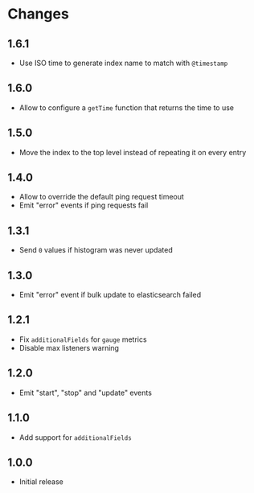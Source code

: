 # Changes

## 1.6.1

- Use ISO time to generate index name to match with `@timestamp`

## 1.6.0

- Allow to configure a `getTime` function that returns the time to use

## 1.5.0

- Move the index to the top level instead of repeating it on every entry

## 1.4.0

- Allow to override the default ping request timeout
- Emit "error" events if ping requests fail

## 1.3.1

- Send `0` values if histogram was never updated

## 1.3.0

- Emit "error" event if bulk update to elasticsearch failed

## 1.2.1

- Fix `additionalFields` for `gauge` metrics
- Disable max listeners warning

## 1.2.0

- Emit "start", "stop" and "update" events

## 1.1.0

- Add support for `additionalFields`

## 1.0.0

- Initial release
